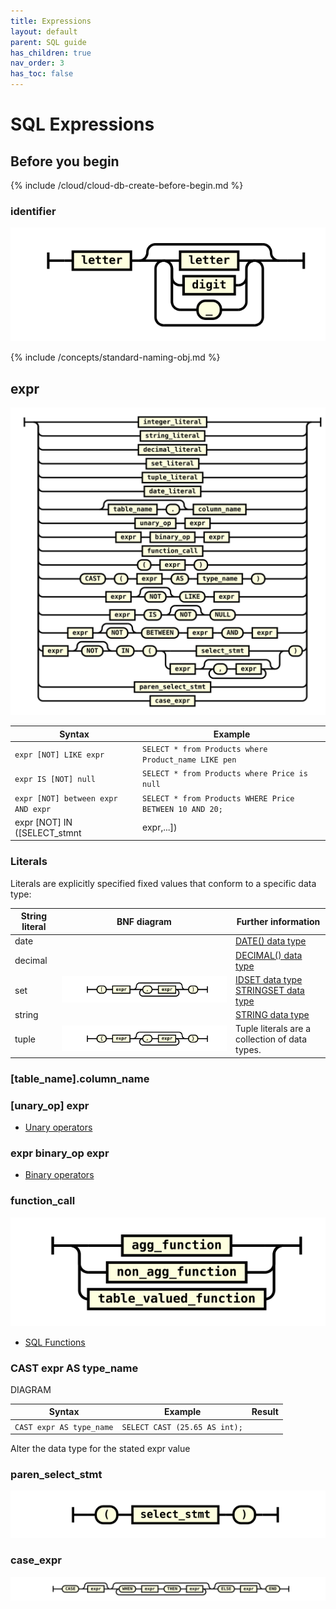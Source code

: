 ```yaml
---
title: Expressions
layout: default
parent: SQL guide
has_children: true
nav_order: 3
has_toc: false
---
```


# SQL Expressions

## Before you begin

{% include /cloud/cloud-db-create-before-begin.md %}

### identifier
![expr](/assets/images/sql-guide/identifier.svg)

{% include /concepts/standard-naming-obj.md %}

## expr

![expr](/assets/images/sql-guide/expr.svg)

| Syntax | Example |
|---|---|
| `expr [NOT] LIKE expr` | `SELECT * from Products where Product_name LIKE pen` |
| `expr IS [NOT] null` | `SELECT * from Products where Price is null` |
| `expr [NOT] between expr AND expr` | `SELECT * from Products WHERE Price BETWEEN 10 AND 20;` |
| expr [NOT] IN ([SELECT_stmnt | expr,...]) | `Select * from Products where product_ID NOT IN (SELECT * from Sales)`<br/>`SELECT * from Products where Teacup IN (Sales, Inventory)` |

### Literals

Literals are explicitly specified fixed values that conform to a specific data type:

| String literal | BNF diagram | Further information |
|---|---|---|
| date |  | [DATE() data type](/docs/sql-guide/data-types/data-type-date)
| decimal |  | [DECIMAL() data type](/docs/sql-guide/data-types/data-type-decimal)
| set | ![expr](/assets/images/sql-guide/set_literal.svg) | [IDSET data type](/docs/sql-guide/data-types/data-type-idset)<br/>[STRINGSET data type](/docs/sql-guide/data-types/data-type-stringset) |
| string |  | [STRING data type](/docs/sql-guide/data-types/data-type-string) |
| tuple | ![expr](/assets/images/sql-guide/tuple_literal.svg) | Tuple literals are a collection of data types. |

### [table_name].column_name

### [unary_op] expr

* [Unary operators](/docs/sql-guide/operators/operators-home#)

### expr binary_op expr

* [Binary operators](/docs/sql-guide/operators/operators-home#)

### function_call

![expr](/assets/images/sql-guide/function_call.svg)

* [SQL Functions](/docs/sql-guide/functions/functions-home)

### CAST expr AS type_name

DIAGRAM

| Syntax | Example | Result |
|---|---|---|
| `CAST expr AS type_name` | `SELECT CAST (25.65 AS int);` | 

Alter the data type for the stated expr value




### paren_select_stmt
![expr](/assets/images/sql-guide/paren_select_stmt.svg)

### case_expr
![expr](/assets/images/sql-guide/case_expr.svg)
